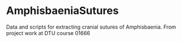 # AmphisbaeniaSutures
Data and scripts for extracting cranial sutures of Amphisbaenia. From project work at DTU course 01666
